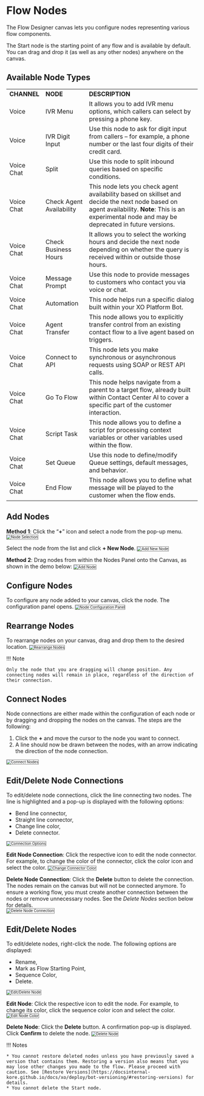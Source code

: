 # Flow Nodes

The Flow Designer canvas lets you configure nodes representing various flow components.

The Start node is the starting point of any flow and is available by default. You can drag and drop it (as well as any other nodes) anywhere on the canvas.

## Available Node Types

<table>
  <tr>
   <td><strong>CHANNEL</strong>
   </td>
   <td><strong>NODE</strong>
   </td>
   <td><strong>DESCRIPTION</strong>
   </td>
  </tr>
  <tr>
   <td>Voice
   </td>
   <td>IVR Menu
   </td>
   <td>It allows you to add IVR menu options, which callers can select by pressing a phone key. 
   </td>
  </tr>
  <tr>
   <td>Voice
   </td>
   <td>IVR Digit Input
   </td>
   <td>Use this node to ask for digit input from callers – for example, a phone number or the last four digits of their credit card.
   </td>
  </tr>
  <tr>
   <td>Voice
Chat
   </td>
   <td>Split
   </td>
   <td>Use this node to split inbound queries based on specific conditions.
   </td>
  </tr>
  <tr>
   <td>Voice
Chat
   </td>
   <td>Check Agent Availability
   </td>
   <td>This node lets you check agent availability based on skillset and decide the next node based on agent availability.
<strong>Note</strong>: This is an experimental node and may be deprecated in future versions.
   </td>
  </tr>
  <tr>
   <td>Voice
Chat
   </td>
   <td>Check Business Hours
   </td>
   <td>It allows you to select the working hours and decide the next node depending on whether the query is received within or outside those hours.
   </td>
  </tr>
  <tr>
   <td>Voice
Chat
   </td>
   <td>Message Prompt
   </td>
   <td>Use this node to provide messages to customers who contact you via voice or chat.
   </td>
  </tr>
  <tr>
   <td>Voice
Chat
   </td>
   <td>Automation
   </td>
   <td>This node helps run a specific dialog built within your XO Platform Bot.
   </td>
  </tr>
  <tr>
   <td>Voice
Chat
   </td>
   <td>Agent Transfer
   </td>
   <td>This node allows you to explicitly transfer control from an existing contact flow to a live agent based on triggers.
   </td>
  </tr>
  <tr>
   <td>Voice
Chat
   </td>
   <td>Connect to API
   </td>
   <td>This node lets you make synchronous or asynchronous requests using SOAP or REST API calls.
   </td>
  </tr>
  <tr>
   <td>Voice
Chat
   </td>
   <td>Go To Flow
   </td>
   <td>This node helps navigate from a parent to a target flow, already built within Contact Center AI to cover a specific part of the customer interaction.
   </td>
  </tr>
  <tr>
   <td>Voice
Chat
   </td>
   <td>Script Task
   </td>
   <td>This node allows you to define a script for processing context variables or other variables used within the flow.
   </td>
  </tr>
  <tr>
   <td>Voice
Chat
   </td>
   <td>Set Queue
   </td>
   <td>Use this node to define/modify Queue settings, default messages, and behavior.
   </td>
  </tr>
  <tr>
   <td>Voice
Chat
   </td>
   <td>End Flow
   </td>
   <td>This node allows you to define what message will be played to the customer when the flow ends.
   </td>
  </tr>
</table>

## Add Nodes

**Method 1**: Click the “**+**” icon and select a node from the pop-up menu.
<img src="./../images/node-selection.png" alt="Node Selection" title="Node Selection" style="border: 1px solid gray; zoom:70%;">

Select the node from the list and click **+ New Node**.
<img src="./../images/add-new-node-window.png" alt="Add New Node" title="Add New Node" style="border: 1px solid gray; zoom:70%;">

**Method 2**:  Drag nodes from within the Nodes Panel onto the Canvas, as shown in the demo below:
<img src="./../images/add-node.gif" alt="Add Node" title="Add Node" style="border: 1px solid gray; zoom:70%;">

## Configure Nodes

To configure any node added to your canvas, click the node. The configuration panel opens.
<img src="./../images/node-settings-window.png" alt="Node Configuration Panel" title="Node Configuration Panel" style="border: 1px solid gray; zoom:70%;">

## Rearrange Nodes

To rearrange nodes on your canvas, drag and drop them to the desired location.
<img src="./../images/rearrange-nodes.gif" alt="Rearrange Nodes" title="Rearrange Nodes" style="border: 1px solid gray; zoom:70%;">

!!! Note

    Only the node that you are dragging will change position. Any connecting nodes will remain in place, regardless of the direction of their connection.

## Connect Nodes

Node connections are either made within the configuration of each node or by dragging and dropping the nodes on the canvas. The steps are the following:

1. Click the **+** and move the cursor to the node you want to connect.
2. A line should now be drawn between the nodes, with an arrow indicating the direction of the node connection.
<img src="./../images/connect-nodes.gif" alt="Connect Nodes" title="Connect Nodes" style="border: 1px solid gray; zoom:70%;">

## Edit/Delete Node Connections

To edit/delete node connections, click the line connecting two nodes. The line is highlighted and a  pop-up is displayed with the following options:

* Bend line connector,
* Straight line connector,
* Change line color,
* Delete connector.  
<img src="./../images/connection-options.png" alt="Connection Options" title="Connection Options" style="border: 1px solid gray; zoom:70%;">

**Edit Node Connection**: Click the respective icon to edit the node connector. For example, to change the color of the connector, click the color icon and select the color.
<img src="./../images/change-connector-color.gif" alt="Change Connector Color" title="Change Connector Color" style="border: 1px solid gray; zoom:70%;">

**Delete Node Connection**: Click the **Delete** button to delete the connection. The nodes remain on the canvas but will not be connected anymore. To ensure a working flow, you must create another connection between the nodes or remove unnecessary nodes. See the _Delete Nodes_ section below for details.  
<img src="./../images/delete-node-connector.gif" alt="Delete Node Connection" title="Delete Node Connection" style="border: 1px solid gray; zoom:70%;">

## Edit/Delete Nodes

To edit/delete nodes, right-click the node. The following options are displayed:

* Rename,
* Mark as Flow Starting Point,
* Sequence Color,
* Delete.  
<img src="./../images/edit-delete-node.png" alt="Edit/Delete Node" title="Edit/Delete Node" style="border: 1px solid gray; zoom:70%;">

**Edit Node**: Click the respective icon to edit the node. For example, to change its color, click the sequence color icon and select the color.
<img src="./../images/edit-node-color.gif" alt="Edit Node Color" title="Edit Node Color" style="border: 1px solid gray; zoom:70%;">

**Delete Node**: Click the **Delete** button. A confirmation pop-up is displayed. Click **Confirm** to delete the node.
<img src="./../images/delete-node.gif" alt="Delete Node" title="Delete Node" style="border: 1px solid gray; zoom:70%;">

!!! Notes

    * You cannot restore deleted nodes unless you have previously saved a version that contains them. Restoring a version also means that you may lose other changes you made to the flow. Please proceed with caution. See [Restore Versions](https://docsinternal-kore.github.io/docs/xo/deploy/bot-versioning/#restoring-versions) for details.
    * You cannot delete the Start node.